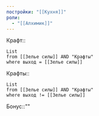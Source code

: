 ```yaml
---
постройки: "[[Кухня]]"
роли:
  - "[[Алхимик]]"
---
```

Крафт::
```dataview
List
from [[Зелье силы]] AND "Крафты"
where выход = [[Зелье силы]] 
```
Крафты::
```dataview
List
from [[Зелье силы]] AND "Крафты"
where выход != [[Зелье силы]]
```
Бонус::""
